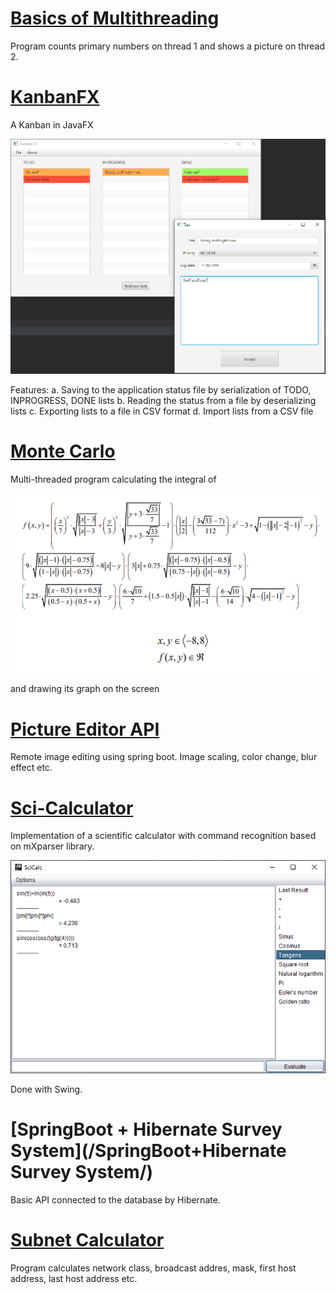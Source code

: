 # [Basics of Multithreading](BasicsOfMultithreading)

Program counts primary numbers on thread 1 and shows a picture on thread 2.

# [KanbanFX](KanbanFX)

A Kanban in JavaFX

![Screenshot](KanbanFX/image.png)

Features:
  a. Saving to the application status file by serialization of TODO, INPROGRESS, DONE lists
  b. Reading the status from a file by deserializing lists
  c. Exporting lists to a file in CSV format
  d. Import lists from a CSV file

# [Monte Carlo](MonteCarlo)

Multi-threaded program calculating the integral of

![Screenshot](MonteCarlo/image.png)

and drawing its graph on the screen

# [Picture Editor API](PictureEditorAPI)

Remote image editing using spring boot. Image scaling, color change, blur effect etc.

# [Sci-Calculator](SciCalculator)

Implementation of a scientific calculator with command recognition based on mXparser library.

![Screenshot](SciCalculator/Image.png)

Done with Swing.

# [SpringBoot + Hibernate  Survey System](/SpringBoot+Hibernate Survey System/)

Basic API connected to the database by Hibernate.

# [Subnet Calculator](SubnetCalculator)

Program calculates network class, broadcast addres, mask, first host address, last host address etc.


